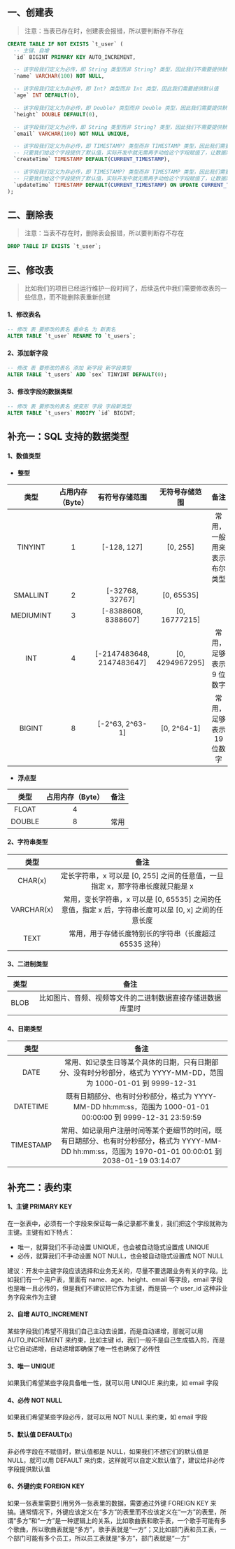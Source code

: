## 一、创建表

> 注意：当表已存在时，创建表会报错，所以要判断存不存在

```SQL
CREATE TABLE IF NOT EXISTS `t_user` (
  -- 主键、自增
  `id` BIGINT PRIMARY KEY AUTO_INCREMENT,

  -- 该字段我们定义为必传，即 String 类型而非 String? 类型，因此我们不需要提供默认值
  `name` VARCHAR(100) NOT NULL,

  -- 该字段我们定义为非必传，即 Int? 类型而非 Int 类型，因此我们需要提供默认值
  `age` INT DEFAULT(0),

  -- 该字段我们定义为非必传，即 Double? 类型而非 Double 类型，因此我们需要提供默认值
  `height` DOUBLE DEFAULT(0),

  -- 该字段我们定义为必传，即 String 类型而非 String? 类型，因此我们不需要提供默认值，该字段还得唯一
  `email` VARCHAR(100) NOT NULL UNIQUE,

  -- 该字段我们定义为非必传，即 TIMESTAMP? 类型而非 TIMESTAMP 类型，因此我们需要提供默认值——当前时间
  -- 只要我们给这个字段提供了默认值，实际开发中就无需再手动给这个字段赋值了，让数据库自动维护即可
  `createTime` TIMESTAMP DEFAULT(CURRENT_TIMESTAMP),

  -- 该字段我们定义为非必传，即 TIMESTAMP? 类型而非 TIMESTAMP 类型，因此我们需要提供默认值——当前时间；并且我们设置当更新了某条数据的任意字段时，都用最新的当前时间更新一下该字段
  -- 只要我们给这个字段提供了默认值，实际开发中就无需再手动给这个字段赋值了，让数据库自动维护即可
  `updateTime` TIMESTAMP DEFAULT(CURRENT_TIMESTAMP) ON UPDATE CURRENT_TIMESTAMP
);
```

## 二、删除表

> 注意：当表不存在时，删除表会报错，所以要判断存不存在

```SQL
DROP TABLE IF EXISTS `t_user`;
```

## 三、修改表

> 比如我们的项目已经运行维护一段时间了，后续迭代中我们需要修改表的一些信息，而不能删除表重新创建

#### 1、修改表名

```SQL
-- 修改 表 要修改的表名 重命名 为 新表名
ALTER TABLE `t_user` RENAME TO `t_users`;
```

#### 2、添加新字段

```SQL
-- 修改 表 要修改的表名 添加 新字段 新字段类型
ALTER TABLE `t_users` ADD `sex` TINYINT DEFAULT(0);
```

#### 3、修改字段的数据类型

```SQL
-- 修改 表 要修改的表名 使变形 字段 字段新类型
ALTER TABLE `t_users` MODIFY `id` BIGINT;
```

## 补充一：SQL 支持的数据类型

#### 1、数值类型

- **整型**

|   类型    | 占用内存（Byte） |      有符号存储范围       | 无符号存储范围  |            备注            |
| :-------: | :--------------: | :-----------------------: | :-------------: | :------------------------: |
|  TINYINT  |        1         |        [-128, 127]        |    [0, 255]     | 常用，一般用来表示布尔类型 |
| SMALLINT  |        2         |      [-32768, 32767]      |   [0, 65535]    |                            |
| MEDIUMINT |        3         |    [-8388608, 8388607]    |  [0, 16777215]  |                            |
|    INT    |        4         | [-2147483648, 2147483647] | [0, 4294967295] |  常用，足够表示 9 位数字   |
|  BIGINT   |        8         |      [-2^63, 2^63-1]      |   [0, 2^64-1]   |  常用，足够表示 19 位数字  |

- **浮点型**

|  类型  | 占用内存（Byte） | 备注 |
| :----: | :--------------: | :--: |
| FLOAT  |        4         |      |
| DOUBLE |        8         | 常用 |

#### 2、字符串类型

|    类型    |                                                 备注                                                  |
| :--------: | :---------------------------------------------------------------------------------------------------: |
|  CHAR(x)   |            定长字符串，x 可以是 [0, 255] 之间的任意值，一旦指定 x，那字符串长度就只能是 x             |
| VARCHAR(x) | 常用，变长字符串，x 可以是 [0, 65535] 之间的任意值，指定 x 后，字符串长度可以是 [0, x] 之间的任意长度 |
|    TEXT    |                        常用，用于存储长度特别长的字符串（长度超过 65535 这种）                        |

#### 3、二进制类型

| 类型 |                            备注                            |
| :--: | :--------------------------------------------------------: |
| BLOB | 比如图片、音频、视频等文件的二进制数据直接存储进数据库里时 |

#### 4、日期类型

|   类型    |                                                                          备注                                                                           |
| :-------: | :-----------------------------------------------------------------------------------------------------------------------------------------------------: |
|   DATE    |                   常用、如记录生日等某个具体的日期，只有日期部分、没有时分秒部分，格式为 YYYY-MM-DD，范围为 1000-01-01 到 9999-12-31                    |
| DATETIME  |                       既有日期部分、也有时分秒部分，格式为 YYYY-MM-DD hh:mm:ss，范围为 1000-01-01 00:00:00 到 9999-12-31 23:59:59                       |
| TIMESTAMP | 常用、如记录用户注册时间等某个更细节的时间，既有日期部分、也有时分秒部分，格式为 YYYY-MM-DD hh:mm:ss，范围为 1970-01-01 00:00:01 到 2038-01-19 03:14:07 |

## 补充二：表约束

#### 1、主键 PRIMARY KEY

在一张表中，必须有一个字段来保证每一条记录都不重复，我们把这个字段就称为主键。主键有如下特点：

- 唯一，就算我们不手动设置 UNIQUE，也会被自动隐式设置成 UNIQUE
- 必传，就算我们不手动设置 NOT NULL，也会被自动隐式设置成 NOT NULL

建议：开发中主键字段应该选择和业务无关的，尽量不要选跟业务有关的字段。比如我们有一个用户表，里面有 name、age、height、email 等字段，email 字段也是唯一且必传的，但是我们不建议把它作为主键，而是搞一个 user_id 这种非业务字段来作为主键

#### 2、自增 AUTO_INCREMENT

某些字段我们希望不用我们自己主动去设置，而是自动递增，那就可以用 AUTO_INCREMENT 来约束，比如主键 id，我们一般不是自己生成插入的，而是让它自动递增，自动递增即确保了唯一性也确保了必传性

#### 3、唯一 UNIQUE

如果我们希望某些字段具备唯一性，就可以用 UNIQUE 来约束，如 email 字段

#### 4、必传 NOT NULL

如果我们希望某些字段必传，就可以用 NOT NULL 来约束，如 email 字段

#### 5、默认值 DEFAULT(x)

非必传字段在不赋值时，默认值都是 NULL，如果我们不想它们的默认值是 NULL，就可以用 DEFAULT 来约束，这样就可以自定义默认值了，建议给非必传字段提供默认值

#### 6、外键约束 FOREIGN KEY

如果一张表里需要引用另外一张表里的数据，需要通过外键 FOREIGN KEY 来搞。通常情况下，外键应该定义在“多方”的表里而不应该定义在“一方”的表里，所谓“多方”和“一方”是一种逻辑上的关系，比如歌曲表和歌手表，一个歌手可能有多个歌曲，所以歌曲表就是“多方”，歌手表就是“一方”；又比如部门表和员工表，一个部门可能有多个员工，所以员工表就是“多方”，部门表就是“一方”

